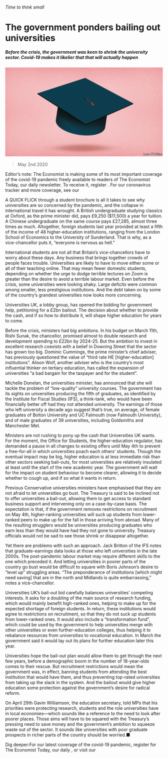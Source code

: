 ###### Time to think small

# The government ponders bailing out universities 

##### Before the crisis, the government was keen to shrink the university sector. Covid-19 makes it likelier that that will actually happen 

![image](images/20200502_BRD001_0.jpg) 

> May 2nd 2020 

Editor’s note: The Economist is making some of its most important coverage of the covid-19 pandemic freely available to readers of The Economist Today, our daily newsletter. To receive it, register . For our coronavirus tracker and more coverage, see our 

A QUICK FLICK through a student brochure is all it takes to see why universities are so concerned by the pandemic, and the collapse in international travel it has wrought. A British undergraduate studying classics at Oxford, as the prime minister did, pays £9,250 ($11,500) a year for tuition. A Chinese undergraduate on the same course pays £27,285, almost three times as much. Altogether, foreign students last year provided at least a fifth of the income of 48 higher-education institutions, ranging from the London School of Economics to the University of Sunderland. That is why, as a vice-chancellor puts it, “everyone is nervous as hell.”

International students are not all that Britain’s vice-chancellors have to worry about these days. Any business that brings together crowds of people faces trouble. Universities are likely to have to move either some or all of their teaching online. That may mean fewer domestic students, depending on whether the urge to dodge terrible lectures on Zoom is greater than the desire to avoid a terrible labour market. Even before the crisis, some universities were looking shaky. Large deficits were common among smaller, less prestigious institutions. And the debt taken on by some of the country’s grandest universities now looks more concerning.


Universities UK, a lobby group, has opened the bidding for government help, petitioning for a £2bn bailout. The decision about whether to provide the cash, and if so how to distribute it, will shape higher education for years to come.

Before the crisis, ministers had big ambitions. In his budget on March 11th, Rishi Sunak, the chancellor, promised almost to double research and development spending to £22bn by 2024-25. But the ambition to invest in excellent research coexists with a belief in Downing Street that the sector has grown too big. Dominic Cummings, the prime minister’s chief adviser, has previously questioned the value of “third rate HE [higher-education] institutions”. Alison Wolf, another adviser who is the country’s most influential thinker on tertiary education, has called the expansion of universities “a bad bargain for the taxpayer and for the student”.

Michelle Donelan, the universities minister, has announced that she will tackle the problem of “low-quality” university courses. The government has its sights on universities producing the fifth of graduates, as identified by the Institute for Fiscal Studies (IFS), a think-tank, who would have been financially better off had they not attended university. The earnings of those who left university a decade ago suggest that’s true, on average, of female graduates of Bolton University and UC Falmouth (now Falmouth University), and of male graduates of 39 universities, including Goldsmiths and Manchester Met.

Ministers are not rushing to pony up the cash that Universities UK wants. For the moment, the Office for Students, the higher-education regulator, has demanded a pause in all changes to existing offers until May 4th to prevent a free-for-all in which universities poach each others’ students. Though the eventual impact may be big, higher education is at less immediate risk than other sectors seeking bail-outs, for most universities are relatively insulated at least until the start of the new academic year. The government will wait for the impact on student behaviour to become clearer, allowing it to decide whether to cough up, and if so what it wants in return.

Previous Conservative universities ministers have emphasised that they are not afraid to let universities go bust. The Treasury is said to be inclined not to offer universities a bail-out, allowing them to get access to standard business support and intervening only on a case-by-case basis. The expectation is that, if the government removes restrictions on recruitment on May 4th, higher-ranking universities will suck up students from lower-ranked peers to make up for the fall in those arriving from abroad. Many of the resulting strugglers would be universities producing graduates who earn less than they would have had they not gone to university. Treasury officials would not be sad to see those shrink or disappear altogether.

Yet there are problems with such an approach. Jack Britton of the IFS notes that graduate-earnings data looks at those who left universities in the late 2000s. The post-pandemic labour market may require different skills to the one which preceded it. And letting universities in poorer parts of the country go bust would be difficult to square with Boris Johnson’s desire to “level up” struggling areas. “The preponderance of institutions [which might need saving] that are in the north and Midlands is quite embarrassing,” notes a vice-chancellor.

Universities UK’s bail-out bid carefully balances universities’ competing interests. It asks for a doubling of the main source of research funding, which would mainly benefit high-ranked ones, helping to make up for the expected shortage of foreign students. In return, these institutions would agree to restrictions on recruitment, so that they do not suck up students from lower-ranked ones. It would also include a “transformation fund”, which could be used by the government to help universities merge with other universities or even further-education colleges, thus helping it to rebalance resources from universities to vocational education. In March the government said it would lay out its plans for further education later this year.

Universities hope the bail-out plan would allow them to get through the next few years, before a demographic boom in the number of 18-year-olds comes to their rescue. But recruitment restrictions would mean the government was, in effect, banning students from attending the best institution that would have them, and thus preventing top-rated universities from taking up the slack in the system. And the bailout would give higher education some protection against the government’s desire for radical reform.

On April 29th Gavin Williamson, the education secretary, told MPs that his priorities were protecting research, students and the role universities have in local economies—which sounds like a reference to the need to look after poorer places. Those aims will have to be squared with the Treasury’s pressing need to save money and the government’s ambition to squeeze waste out of the sector. It sounds like universities with poor graduate prospects in richer parts of the country should be worried.■

Dig deeper:For our latest coverage of the covid-19 pandemic, register for The Economist Today, our daily , or visit our 


